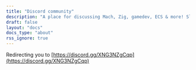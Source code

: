 ```yaml
---
title: "Discord community"
description: "A place for discussing Mach, Zig, gamedev, ECS & more! Slide on in and say hello, we'd love to have you here!"
draft: false
layout: "docs"
docs_type: "about"
rss_ignore: true
---
```


Redirecting you to [https://discord.gg/XNG3NZgCqp](https://discord.gg/XNG3NZgCqp)

<script>
location.href = 'https://discord.gg/XNG3NZgCqp';
</script>
